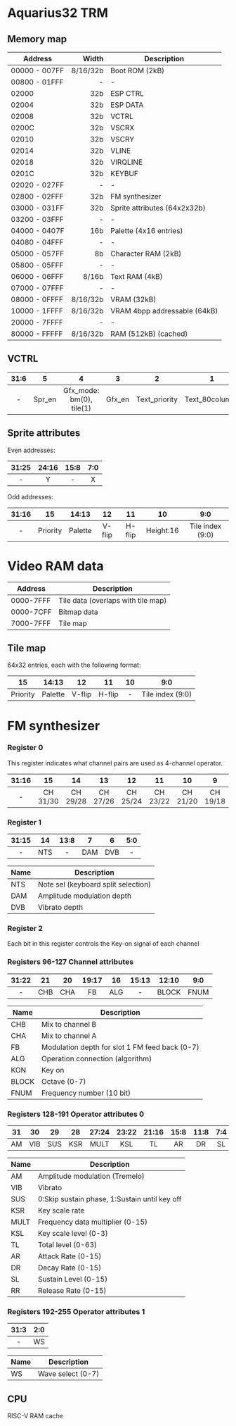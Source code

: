 # Aquarius32 TRM

## Memory map

| Address       |    Width | Description                  |
| ------------- | -------: | ---------------------------- |
| 00000 - 007FF | 8/16/32b | Boot ROM (2kB)               |
| 00800 - 01FFF |        - | -                            |
| 02000         |      32b | ESP CTRL                     |
| 02004         |      32b | ESP DATA                     |
| 02008         |      32b | VCTRL                        |
| 0200C         |      32b | VSCRX                        |
| 02010         |      32b | VSCRY                        |
| 02014         |      32b | VLINE                        |
| 02018         |      32b | VIRQLINE                     |
| 0201C         |      32b | KEYBUF                       |
| 02020 - 027FF |        - | -                            |
| 02800 - 02FFF |      32b | FM synthesizer               |
| 03000 - 031FF |      32b | Sprite attributes (64x2x32b) |
| 03200 - 03FFF |        - | -                            |
| 04000 - 0407F |      16b | Palette (4x16 entries)       |
| 04080 - 04FFF |        - | -                            |
| 05000 - 057FF |       8b | Character RAM (2kB)          |
| 05800 - 05FFF |        - | -                            |
| 06000 - 06FFF |    8/16b | Text RAM (4kB)               |
| 07000 - 07FFF |        - | -                            |
| 08000 - 0FFFF | 8/16/32b | VRAM (32kB)                  |
| 10000 - 1FFFF | 8/16/32b | VRAM 4bpp addressable (64kB) |
| 20000 - 7FFFF |        - | -                            |
| 80000 - FFFFF | 8/16/32b | RAM (512kB) (cached)         |

## VCTRL

| 31:6 |   5    |            4             |   3    |       2       |       1        |    0    |
| :--: | :----: | :----------------------: | :----: | :-----------: | :------------: | :-----: |
|  -   | Spr_en | Gfx_mode: bm(0), tile(1) | Gfx_en | Text_priority | Text_80columns | Text_en |

## Sprite attributes

Even addresses:

| 31:25 | 24:16 | 15:8 | 7:0 |
| :---: | :---: | :--: | :-: |
|   -   |   Y   |  -   |  X  |

Odd addresses:

| 31:16 |    15    |  14:13  |   12   |   11   |    10     |       9:0        |
| :---: | :------: | :-----: | :----: | :----: | :-------: | :--------------: |
|   -   | Priority | Palette | V-flip | H-flip | Height:16 | Tile index (9:0) |

# Video RAM data

| Address   | Description                        |
| --------- | ---------------------------------- |
| 0000-7FFF | Tile data (overlaps with tile map) |
| 0000-7CFF | Bitmap data                        |
| 7000-7FFF | Tile map                           |

## Tile map

64x32 entries, each with the following format:

|    15    |  14:13  |   12   |   11   | 10  |       9:0        |
| :------: | :-----: | :----: | :----: | :-: | :--------------: |
| Priority | Palette | V-flip | H-flip |  -  | Tile index (9:0) |

# FM synthesizer

### Register 0

This register indicates what channel pairs are used as 4-channel operator.

| 31:16 |    15    |    14    |    13    |    12    |    11    |    10    |    9     |    8     |    7     |    6     |    5     |   4    |   3    |   2    |   1    |   0    |
| :---: | :------: | :------: | :------: | :------: | :------: | :------: | :------: | :------: | :------: | :------: | :------: | :----: | :----: | :----: | :----: | :----: |
|   -   | CH 31/30 | CH 29/28 | CH 27/26 | CH 25/24 | CH 23/22 | CH 21/20 | CH 19/18 | CH 17/16 | CH 15/14 | CH 13/12 | CH 11/10 | CH 9/8 | CH 7/6 | CH 5/4 | CH 3/2 | CH 1/0 |

### Register 1

| 31:15 | 14  | 13:8 |  7  |  6  | 5:0 |
| :---: | :-: | :--: | :-: | :-: | :-: |
|   -   | NTS |  -   | DAM | DVB |  -  |

| Name | Description                         |
| ---- | ----------------------------------- |
| NTS  | Note sel (keyboard split selection) |
| DAM  | Amplitude modulation depth          |
| DVB  | Vibrato depth                       |

### Register 2

Each bit in this register controls the Key-on signal of each channel

### Registers 96-127 Channel attributes

| 31:22 | 21  | 20  | 19:17 | 16  | 15:13 | 12:10 | 9:0  |
| :---: | :-: | :-: | :---: | :-: | :---: | :---: | :--: |
|   -   | CHB | CHA |  FB   | ALG |   -   | BLOCK | FNUM |

| Name  | Description                                    |
| ----- | ---------------------------------------------- |
| CHB   | Mix to channel B                               |
| CHA   | Mix to channel A                               |
| FB    | Modulation depth for slot 1 FM feed back (0-7) |
| ALG   | Operation connection (algorithm)               |
| KON   | Key on                                         |
| BLOCK | Octave (0-7)                                   |
| FNUM  | Frequency number (10 bit)                      |

### Registers 128-191 Operator attributes 0

| 31  | 30  | 29  | 28  | 27:24 | 23:22 | 21:16 | 15:8 | 11:8 | 7:4 | 3:0 |
| :-: | :-: | :-: | :-: | :---: | :---: | :---: | :--: | :--: | :-: | --- |
| AM  | VIB | SUS | KSR | MULT  |  KSL  |  TL   |  AR  |  DR  | SL  | RR  |

| Name | Description                                   |
| ---- | --------------------------------------------- |
| AM   | Amplitude modulation (Tremelo)                |
| VIB  | Vibrato                                       |
| SUS  | 0:Skip sustain phase, 1:Sustain until key off |
| KSR  | Key scale rate                                |
| MULT | Frequency data multiplier (0-15)              |
| KSL  | Key scale level (0-3)                         |
| TL   | Total level (0-63)                            |
| AR   | Attack Rate (0-15)                            |
| DR   | Decay Rate (0-15)                             |
| SL   | Sustain Level (0-15)                          |
| RR   | Release Rate (0-15)                           |

### Registers 192-255 Operator attributes 1

| 31:3 | 2:0 |
| :--: | --- |
|  -   | WS  |

| Name | Description       |
| ---- | ----------------- |
| WS   | Wave select (0-7) |

## CPU

RISC-V
RAM cache
